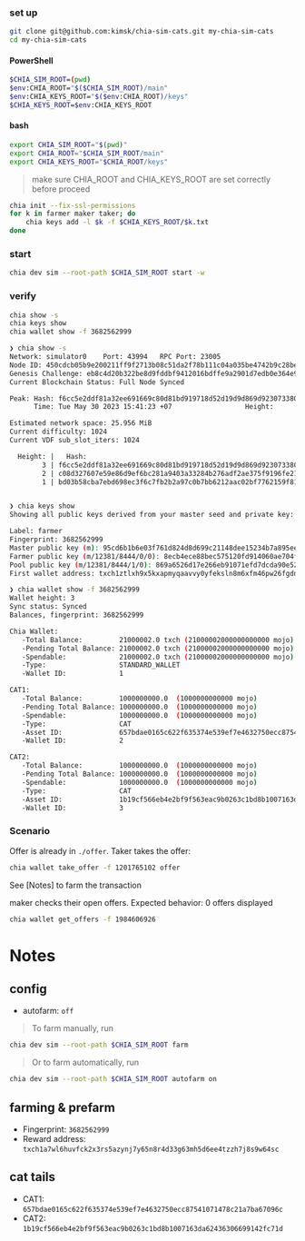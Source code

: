 ### set up

```sh
git clone git@github.com:kimsk/chia-sim-cats.git my-chia-sim-cats
cd my-chia-sim-cats

```

#### PowerShell

```sh
$CHIA_SIM_ROOT=(pwd)
$env:CHIA_ROOT="$($CHIA_SIM_ROOT)/main"
$env:CHIA_KEYS_ROOT="$($env:CHIA_ROOT)/keys"
$CHIA_KEYS_ROOT=$env:CHIA_KEYS_ROOT

```

#### bash

```sh
export CHIA_SIM_ROOT="$(pwd)"
export CHIA_ROOT="$CHIA_SIM_ROOT/main"
export CHIA_KEYS_ROOT="$CHIA_ROOT/keys"

```

> make sure CHIA_ROOT and CHIA_KEYS_ROOT are set correctly before proceed

```sh
chia init --fix-ssl-permissions
for k in farmer maker taker; do
    chia keys add -l $k -f $CHIA_KEYS_ROOT/$k.txt
done

```

### start

```sh
chia dev sim --root-path $CHIA_SIM_ROOT start -w

```

### verify

```sh
chia show -s
chia keys show
chia wallet show -f 3682562999

```

```sh
❯ chia show -s
Network: simulator0    Port: 43994   RPC Port: 23005
Node ID: 450cdcb05b9e200211ff9f2713b08c51da2f78b111c04a035be4742b9c28be29
Genesis Challenge: eb8c4d20b322be8d9fddbf9412016bdffe9a2901d7edb0e364e94266d0e095f7
Current Blockchain Status: Full Node Synced

Peak: Hash: f6cc5e2ddf81a32ee691669c80d81bd919718d52d19d9d869d923073380bbfaf
      Time: Tue May 30 2023 15:41:23 +07                  Height:          3

Estimated network space: 25.956 MiB
Current difficulty: 1024
Current VDF sub_slot_iters: 1024

  Height: |   Hash:
        3 | f6cc5e2ddf81a32ee691669c80d81bd919718d52d19d9d869d923073380bbfaf
        2 | c08d327607e59e86d9ef6bc281a9403a33284b276adf2ae375f9196fe21e9ace
        1 | bd03b58cba7ebd698ec3f6c7fb2b2a97c0b7bb6212aac02bf7762159f8161bc7


❯ chia keys show
Showing all public keys derived from your master seed and private key:

Label: farmer
Fingerprint: 3682562999
Master public key (m): 95cd6b1b6e03f761d824d8d699c21148dee15234b7a895eef21c5cc6c1573f37e25c9ac66b08a634f727b029a8efd18b
Farmer public key (m/12381/8444/0/0): 8ecb4ece88bec575120fd914060ae704f6ffc26a5563ae10c5a7c3ae07b4e5e939d3d0c3d54dd11b4853879565d03881
Pool public key (m/12381/8444/1/0): 869a6526d17e266eb91071efd7dcda90e5260b9ab0b829fcc9c7ee385e0b894567fc2e5d64a03235b1aa8841cad46cdb
First wallet address: txch1ztlxh9x5kxapmyqaavvy0yfeksln8m6xfm46pw26fgdnjd5hewyq855klv

❯ chia wallet show -f 3682562999
Wallet height: 3
Sync status: Synced
Balances, fingerprint: 3682562999

Chia Wallet:
   -Total Balance:         21000002.0 txch (21000002000000000000 mojo)
   -Pending Total Balance: 21000002.0 txch (21000002000000000000 mojo)
   -Spendable:             21000002.0 txch (21000002000000000000 mojo)
   -Type:                  STANDARD_WALLET
   -Wallet ID:             1

CAT1:
   -Total Balance:         1000000000.0  (1000000000000 mojo)
   -Pending Total Balance: 1000000000.0  (1000000000000 mojo)
   -Spendable:             1000000000.0  (1000000000000 mojo)
   -Type:                  CAT
   -Asset ID:              657bdae0165c622f635374e539ef7e4632750ecc87541071478c21a7ba67096c
   -Wallet ID:             2

CAT2:
   -Total Balance:         1000000000.0  (1000000000000 mojo)
   -Pending Total Balance: 1000000000.0  (1000000000000 mojo)
   -Spendable:             1000000000.0  (1000000000000 mojo)
   -Type:                  CAT
   -Asset ID:              1b19cf566eb4e2bf9f563eac9b0263c1bd8b1007163da62436306699142fc71d
   -Wallet ID:             3

```

### Scenario
Offer is already in `./offer`.
Taker takes the offer:
```sh
chia wallet take_offer -f 1201765102 offer
```

See [Notes] to farm the transaction

maker checks their open offers. Expected behavior: 0 offers displayed
```sh
chia wallet get_offers -f 1984606926
```

# Notes

## config

- autofarm: `off`

> To farm manually, run

```sh
chia dev sim --root-path $CHIA_SIM_ROOT farm

```

> Or to farm automatically, run

```sh
chia dev sim --root-path $CHIA_SIM_ROOT autofarm on

```

## farming & prefarm

- Fingerprint: `3682562999`
- Reward address: `txch1a7wl6huvfck2x3rs5azynj7y65n8r4d33g63mh5d6ee4tzzh7j8s9w64sc`

## cat tails

- CAT1: `657bdae0165c622f635374e539ef7e4632750ecc87541071478c21a7ba67096c`
- CAT2: `1b19cf566eb4e2bf9f563eac9b0263c1bd8b1007163da62436306699142fc71d`

